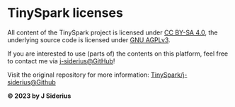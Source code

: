 <style> .md-footer__link--next:not([hidden]) { display: none } </style>

# TinySpark licenses

All content of the TinySpark project is licensed under [CC BY-SA 4.0](https://creativecommons.org/licenses/by-sa/4.0/), the underlying source code is licensed under [GNU AGPLv3](https://www.gnu.org/licenses/agpl-3.0.en.html).

If you are interested to use (parts of) the contents on this platform, feel free to contact me via [j-siderius@GitHub](https://github.com/j-siderius/)!

Visit the original repository for more information: [TinySpark/j-siderius@Github](https://github.com/j-siderius/TinySpark/)

**© 2023 by J Siderius**